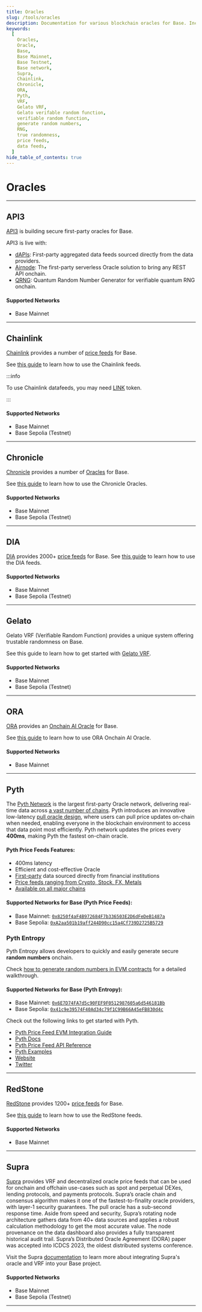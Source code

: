 ```yaml
---
title: Oracles
slug: /tools/oracles
description: Documentation for various blockchain oracles for Base. Including support for price feeds and verifiable random functions (VRF).
keywords:
  [
    Oracles,
    Oracle,
    Base,
    Base Mainnet,
    Base Testnet,
    Base network,
    Supra,
    Chainlink,
    Chronicle,
    ORA,
    Pyth,
    VRF,
    Gelato VRF,
    Gelato verifable random function,
    verifiable random function,
    generate random numbers,
    RNG,
    true randomness,
    price feeds,
    data feeds,
  ]
hide_table_of_contents: true
---
```


# Oracles

---

## API3

[API3](https://api3.org/) is building secure first-party oracles for Base.

API3 is live with:

- [dAPIs](https://docs.api3.org/guides/dapis/subscribing-managed-dapis/): First-party aggregated data feeds sourced directly from the data providers.
- [Airnode](https://docs.api3.org/guides/airnode/calling-an-airnode/): The first-party serverless Oracle solution to bring any REST API onchain.
- [QRNG](https://docs.api3.org/guides/qrng/): Quantum Random Number Generator for verifiable quantum RNG onchain.

#### Supported Networks

- Base Mainnet

---

## Chainlink

[Chainlink](https://chain.link/) provides a number of [price feeds](https://docs.chain.link/data-feeds/price-feeds/addresses/?network=base) for Base.

See [this guide](https://docs.chain.link/docs/get-the-latest-price/) to learn how to use the Chainlink feeds.

:::info

To use Chainlink datafeeds, you may need [LINK](https://docs.chain.link/resources/link-token-contracts?parent=dataFeeds) token.

:::

#### Supported Networks

- Base Mainnet
- Base Sepolia (Testnet)

---

## Chronicle

[Chronicle](https://chroniclelabs.org/) provides a number of [Oracles](https://chroniclelabs.org/dashboard) for Base.

See [this guide](https://docs.chroniclelabs.org/Developers/tutorials/Remix) to learn how to use the Chronicle Oracles.

#### Supported Networks

- Base Mainnet
- Base Sepolia (Testnet)

---

## DIA

[DIA](https://www.diadata.org/) provides 2000+ [price feeds](https://www.diadata.org/app/price/) for Base.
See [this guide](https://docs.diadata.org/introduction/intro-to-dia-oracles/request-an-oracle) to learn how to use the DIA feeds.

#### Supported Networks

- Base Mainnet
- Base Sepolia (Testnet)

---

## Gelato

Gelato VRF (Verifiable Random Function) provides a unique system offering trustable randomness on Base.

See this guide to learn how to get started with [Gelato VRF](https://docs.gelato.network/web3-services/vrf/quick-start).

#### Supported Networks

- Base Mainnet
- Base Sepolia (Testnet)

---

## ORA

[ORA](https://ora.io) provides an [Onchain AI Oracle](https://docs.ora.io/doc/oao-onchain-ai-oracle/introduction) for Base.

See [this guide](https://docs.ora.io/doc/oao-onchain-ai-oracle/develop-guide/tutorials/interaction-with-oao-tutorial) to learn how to use ORA Onchain AI Oracle.

#### Supported Networks

- Base Mainnet

---

## Pyth

The [Pyth Network](https://pyth.network/) is the largest first-party Oracle network, delivering real-time data across [a vast number of chains](https://docs.pyth.network/price-feeds/contract-addresses). Pyth introduces an innovative low-latency [pull oracle design](https://docs.pyth.network/documentation/pythnet-price-feeds/on-demand), where users can pull price updates on-chain when needed, enabling everyone in the blockchain environment to access that data point most efficiently. Pyth network updates the prices every **400ms**, making Pyth the fastest on-chain oracle.

#### Pyth Price Feeds Features:

- 400ms latency
- Efficient and cost-effective Oracle
- [First-party](https://pyth.network/publishers) data sourced directly from financial institutions
- [Price feeds ranging from Crypto, Stock, FX, Metals](https://pyth.network/developers/price-feed-ids)
- [Available on all major chains](https://docs.pyth.network/price-feeds/contract-addresses)

#### Supported Networks for Base (Pyth Price Feeds):
- Base Mainnet: [`0x8250f4aF4B972684F7b336503E2D6dFeDeB1487a`](https://basescan.org/address/0x8250f4aF4B972684F7b336503E2D6dFeDeB1487a) 
- Base Sepolia: [`0xA2aa501b19aff244D90cc15a4Cf739D2725B5729`](https://base-sepolia.blockscout.com/address/0xA2aa501b19aff244D90cc15a4Cf739D2725B5729)


### Pyth Entropy
Pyth Entropy allows developers to quickly and easily generate secure **random numbers** onchain.

Check [how to generate random numbers in EVM contracts]((https://docs.pyth.network/entropy/generate-random-numbers/evm)) for a detailed walkthrough.

#### Supported Networks for Base (Pyth Entropy):
- Base Mainnet: [`0x6E7D74FA7d5c90FEF9F0512987605a6d546181Bb`](https://basescan.org/address/0x6E7D74FA7d5c90FEF9F0512987605a6d546181Bb) 
- Base Sepolia: [`0x41c9e39574F40Ad34c79f1C99B66A45eFB830d4c`](https://base-sepolia.blockscout.com/address/0x41c9e39574F40Ad34c79f1C99B66A45eFB830d4c)


Check out the following links to get started with Pyth.

- [Pyth Price Feed EVM Integration Guide](https://docs.pyth.network/price-feeds/use-real-time-data/evm)
- [Pyth Docs](https://docs.pyth.network/home)
- [Pyth Price Feed API Reference](https://api-reference.pyth.network/price-feeds/evm/getPrice)
- [Pyth Examples](https://github.com/pyth-network/pyth-examples)
- [Website](https://pyth.network/)
- [Twitter](https://x.com/PythNetwork)

---

## RedStone

[RedStone](https://redstone.finance/) provides 1200+ [price feeds](https://app.redstone.finance/) for Base.

See [this guide](https://docs.redstone.finance/) to learn how to use the RedStone feeds.

#### Supported Networks

- Base Mainnet

---

## Supra

[Supra](https://supraoracles.com) provides VRF and decentralized oracle price feeds that can be used for onchain and offchain use-cases such as spot and perpetual DEXes, lending protocols, and payments protocols. Supra’s oracle chain and consensus algorithm makes it one of the fastest-to-finality oracle providers, with layer-1 security guarantees. The pull oracle has a sub-second response time. Aside from speed and security, Supra’s rotating node architecture gathers data from 40+ data sources and applies a robust calculation methodology to get the most accurate value. The node provenance on the data dashboard also provides a fully transparent historical audit trail. Supra’s Distributed Oracle Agreement (DORA) paper was accepted into ICDCS 2023, the oldest distributed systems conference.

Visit the Supra [documentation](https://supraoracles.com/docs/) to learn more about integrating Supra's oracle and VRF into your Base project.

#### Supported Networks

- Base Mainnet
- Base Sepolia (Testnet)

---
